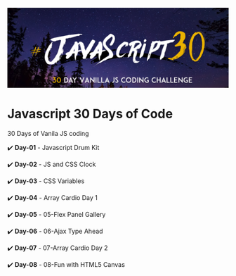 ![alt text](https://github.com/prateekguptaiiitk/Javascript-30-Days-of-Code/blob/master/assets/JS3-social-share.png)

# Javascript 30 Days of Code
30 Days of Vanila JS coding

:heavy_check_mark: **Day-01** - <a href="https://github.com/prateekguptaiiitk/Javascript-30-Days-of-Code/tree/master/01-Javascript%20Drum%20Kit" style="text-decoration: none">Javascript Drum Kit</a>

:heavy_check_mark: **Day-02** - <a href="https://github.com/prateekguptaiiitk/Javascript-30-Days-of-Code/tree/master/02-JS%20and%20CSS%20Clock" style="text-decoration: none">JS and CSS Clock</a>

:heavy_check_mark: **Day-03** - <a href="https://github.com/prateekguptaiiitk/Javascript-30-Days-of-Code/tree/master/03-CSS%20Variables" style="text-decoration: none">CSS Variables</a>

:heavy_check_mark: **Day-04** - <a href="https://github.com/prateekguptaiiitk/Javascript-30-Days-of-Code/tree/master/04-Array%20Cardio%20Day%201" style="text-decoration: none">Array Cardio Day 1</a>

:heavy_check_mark: **Day-05** - <a href="https://github.com/prateekguptaiiitk/Javascript-30-Days-of-Code/tree/master/05-Flex%20Panel%20Gallery" style="text-decoration: none">05-Flex Panel Gallery</a>

:heavy_check_mark: **Day-06** - <a href="https://github.com/prateekguptaiiitk/Javascript-30-Days-of-Code/tree/master/06-Ajax%20Type%20Ahead" style="text-decoration: none">06-Ajax Type Ahead</a>

:heavy_check_mark: **Day-07** - <a href="https://github.com/prateekguptaiiitk/Javascript-30-Days-of-Code/tree/master/07-Array%20Cardio%20Day%202" style="text-decoration: none">07-Array Cardio Day 2</a>

:heavy_check_mark: **Day-08** - <a href="https://github.com/prateekguptaiiitk/Javascript-30-Days-of-Code/tree/master/08-Fun%20with%20HTML5%20Canvas" style="text-decoration: none">08-Fun with HTML5 Canvas</a>
